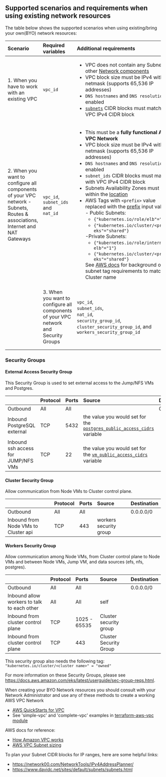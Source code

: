 ## Supported scenarios and requirements when using existing network resources

The table below shows the supported scenarios when using existing/bring your own(BYO) network resources:

| Scenario|Required variables|Additional requirements|Resources to be created|
| :--- | :--- | :--- | :--- |
| 1. When you have to work with an existing VPC | `vpc_id` | <ul><li>VPC does not contain any Subnets or other [Network components](https://docs.aws.amazon.com/vpc/latest/userguide/VPC_Networking.html)</li><li>VPC block size must be IPv4 with '/16' netmask (supports 65,536 IP addresses)</li><li>`DNS hostnames` and `DNS resolution` are enabled</li><li>[`subnets`](../CONFIG-VARS.md#networking) CIDR blocks must match with VPC IPv4 CIDR block</li></ul> | Subnets, NAT Gateway and Security Group|
| 2. When you want to configure all components of your VPC network - Subnets, Routes & associations, Internet and NAT Gateways | `vpc_id`, <br>`subnet_ids` and <br>`nat_id` | <ul><li>This must be a <b>fully functional AWS VPC Network</b></li><li>VPC block size must be IPv4 with '/16' netmask (supports 65,536 IP addresses)</li><li>`DNS hostnames` and `DNS resolution` are enabled</li><li>`subnet_ids` CIDR blocks must match with VPC IPv4 CIDR block</li><li>Subnets Availability Zones must be within the [location](../CONFIG-VARS.md#required-variables)</li><li>AWS Tags with `<prefix>` value replaced with the [prefix](../CONFIG-VARS.md#required-variables) input value for <br>- Public Subnets:<ul><li>`{"kubernetes.io/role/elb"="1"}`</li><li>`{"kubernetes.io/cluster/<prefix>-eks"="shared"}`</li></ul>-Private Subnets:<ul><li>`{"kubernetes.io/role/internal-elb"="1"}`</li><li>`{"kubernetes.io/cluster/<prefix>-eks"="shared"}`</li></ul>See [AWS docs](https://docs.aws.amazon.com/eks/latest/userguide/alb-ingress.html) for background on subnet tag requirements to match EKS Cluster name| Security Group |
| | 3. When you want to configure all components of your VPC network and Security Groups | `vpc_id`,<br>`subnet_ids`, <br>`nat_id`, <br>`security_group_id`, <br>`cluster_security_group_id`, and <br>`workers_security_group_id` |<ul><li>all requirements from Scenarios #2 and [these pre-defined Security Groups](#security-groups)</li></ul>| None |
||||||

### Security Groups

#### External Access Security Group

This Security Group is used to set external access to the Jump/NFS VMs and Postgres.

| | Protocol | Ports | Source | Destination|
| :--- | :--- | :--- | :--- | :--- |
| Outbound | All | All |  | 0.0.0.0/0 |
| Inbound PostgreSQL external | TCP | 5432 | <optional> the value you would set for the [`postgres_public_access_cidrs`](../CONFIG-VARS.md#postgres_public_access_cidrs) variable | |
| Inbound ssh access for JUMP/NFS VMs | TCP | 22 | the value you would set for the [`vm_public_access_cidrs`](../CONFIG-VARS.md#vm_public_access_cidrs) variable ||


#### Cluster Security Group

Allow communication from Node VMs to Cluster control plane.

| | Protocol | Ports | Source | Destination|
| :--- | :--- | :--- | :--- | :--- |
| Outbound | All | All |  | 0.0.0.0/0 |
| Inbound from Node VMs to Cluster api | TCP | 443 | workers security group | |

#### Workers Security Group

Allow communication among Node VMs, from Cluster control plane to Node VMs and between Node VMs, Jump VM, and data sources (efs, nfs, postgres).

| | Protocol | Ports | Source | Destination|
| :--- | :--- | :--- | :--- | :--- |
| Outbound | All | All |  | 0.0.0.0/0 |
| Inbound allow workers to talk to each other | All | All | self ||
| Inbound from cluster control plane | TCP |1025 - 65535 | Cluster security group ||
| Inbound from cluster control plane | TCP | 443 | Cluster Security Group ||

This security group also needs the following tag:
`"kubernetes.io/cluster/<cluster name>" = "owned"`

For more information on these Security Groups, please see https://docs.aws.amazon.com/eks/latest/userguide/sec-group-reqs.html.



When creating your BYO Network resources you should consult with your Network Administrator and use any of these methods to create a working AWS VPC Network
- [AWS QuickStarts for VPC](https://aws.amazon.com/quickstart/architecture/vpc/)
- See 'simple-vpc' and 'complete-vpc' examples in [terraform-aws-vpc module](https://github.com/terraform-aws-modules/terraform-aws-vpc/tree/master/examples) 

AWS docs for reference:
- [How Amazon VPC works](https://docs.aws.amazon.com/vpc/latest/userguide/how-it-works.html)
- [AWS VPC Subnet sizing](https://docs.aws.amazon.com/vpc/latest/userguide/VPC_Subnets.html#vpc-sizing-ipv4)

To plan your Subnet CIDR blocks for IP ranges, here are some helpful links:
- https://network00.com/NetworkTools/IPv4AddressPlanner/
- https://www.davidc.net/sites/default/subnets/subnets.html
